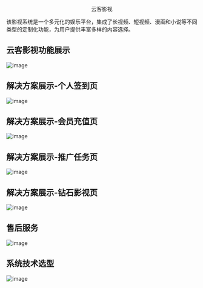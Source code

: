 <p align="center">
  云客影视
</p>


该影视系统是一个多元化的娱乐平台，集成了长视频、短视频、漫画和小说等不同类型的定制化功能，为用户提供丰富多样的内容选择。

## 云客影视功能展示
![image](https://github.com/Chitianz/Video-System/blob/main/directory/%E4%BA%91%E5%AE%A2%E5%BD%B1%E8%A7%86%E5%8A%9F%E8%83%BD%E5%B1%95%E7%A4%BA.png)

## 解决方案展示-个人签到页
![image](https://github.com/Chitianz/Video-System/blob/main/directory/%E8%A7%86%E9%A2%91%E8%A1%8C%E4%B8%9A%E8%A7%A3%E5%86%B3%E6%96%B9%E6%A1%88-%E4%B8%AA%E4%BA%BA%E7%AD%BE%E5%88%B0.png)

## 解决方案展示-会员充值页
![image](https://github.com/Chitianz/Video-System/blob/main/directory/%E8%A7%86%E9%A2%91%E8%A1%8C%E4%B8%9A%E8%A7%A3%E5%86%B3%E6%96%B9%E6%A1%88-%E4%BC%9A%E5%91%98%E5%85%85%E5%80%BC.png)

## 解决方案展示-推广任务页
![image](https://github.com/Chitianz/Video-System/blob/main/directory/%E8%A7%86%E9%A2%91%E8%A1%8C%E4%B8%9A%E8%A7%A3%E5%86%B3%E6%96%B9%E6%A1%88-%E6%8E%A8%E5%B9%BF%E4%BB%BB%E5%8A%A1.png)

## 解决方案展示-钻石影视页
![image](https://github.com/Chitianz/Video-System/blob/main/directory/%E8%A7%86%E9%A2%91%E8%A1%8C%E4%B8%9A%E8%A7%A3%E5%86%B3%E6%96%B9%E6%A1%88-%E9%92%BB%E7%9F%B3%E5%BD%B1%E8%A7%86.png
)

## 售后服务
![image](https://github.com/Chitianz/Video-System/blob/main/directory/%E5%94%AE%E5%90%8E%E6%9C%8D%E5%8A%A1.png)

## 系统技术选型
![image](https://github.com/Chitianz/Video-System/blob/main/directory/%E7%B3%BB%E7%BB%9F%E6%8A%80%E6%9C%AF%E9%80%89%E5%9E%8B.png)
